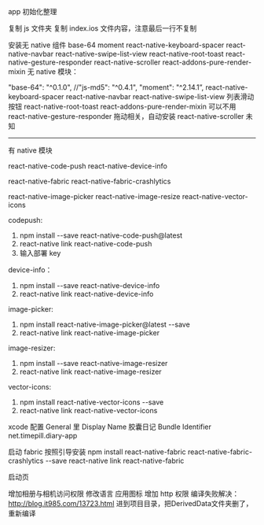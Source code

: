 app 初始化整理


复制 js 文件夹
复制 index.ios 文件内容，注意最后一行不复制

安装无 native 组件
base-64 moment react-native-keyboard-spacer react-native-navbar react-native-swipe-list-view react-native-root-toast 
react-native-gesture-responder react-native-scroller react-addons-pure-render-mixin
无 native 模块：

"base-64": "^0.1.0",
//"js-md5": "^0.4.1",
 "moment": "^2.14.1”,
react-native-keyboard-spacer
react-native-navbar
react-native-swipe-list-view 列表滑动按钮
react-native-root-toast
react-addons-pure-render-mixin  可以不用
react-native-gesture-responder 拖动相关，自动安装
react-native-scroller  未知

---------------------------------------
有 native 模块

react-native-code-push
react-native-device-info

react-native-fabric
react-native-fabric-crashlytics

react-native-image-picker
react-native-image-resize
react-native-vector-icons


codepush:
1. npm install --save react-native-code-push@latest
2. react-native link react-native-code-push
3. 输入部署 key

device-info：
1. npm install --save react-native-device-info
2. react-native link react-native-device-info

image-picker:
1. npm install react-native-image-picker@latest --save
2. react-native link react-native-image-picker

image-resizer:
1. npm install --save react-native-image-resizer
2. react-native link react-native-image-resizer

vector-icons:
1. npm install react-native-vector-icons --save
2. react-native link react-native-vector-icons


xcode 配置
General 里
Display Name 胶囊日记
Bundle Identifier net.timepill.diary-app

启动 fabric
按照引导安装
npm install react-native-fabric react-native-fabric-crashlytics --save
react-native link react-native-fabric

启动页

增加相册与相机访问权限
修改语言
应用图标
增加 http 权限
编译失败解决：
http://blog.it985.com/13723.html
进到项目目录，把DerivedData文件夹删了，重新编译
